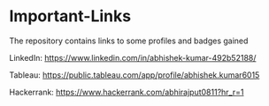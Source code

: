 # Important-Links
The repository contains links to some profiles and badges gained

LinkedIn: https://www.linkedin.com/in/abhishek-kumar-492b52188/

Tableau: https://public.tableau.com/app/profile/abhishek.kumar6015

Hackerrank: https://www.hackerrank.com/abhirajput0811?hr_r=1
